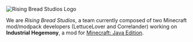 ![Rising Bread Studios Logo](https://github.com/Rising-Bread-Studios/.github/blob/main/assets/bread.png)

We are _Rising Bread Studios_, a team currently composed of two Minecraft mod/modpack developers (LettuceLover and Correlander) working on **Industrial Hegemony**, a mod for [Minecraft: Java Edition](https://www.minecraft.net/en-us).
